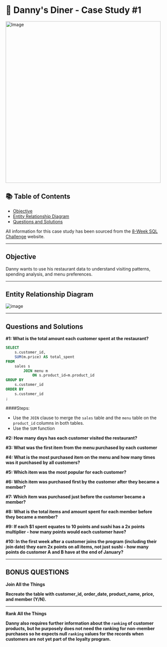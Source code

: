 # 🍜 Danny's Diner - Case Study #1

<img src="https://github.com/rnorman1996/8-Week-SQL-Challenges/assets/129090943/dfd83f48-d03e-462c-b132-85bf2d867c02.png" alt="Image" width="500" height="520">

## 📚 Table of Contents
- [Objective](#objective)
- [Entity Relationship Diagram](#entity-relationship-diagram)
- [Questions and Solutions](#questions-and-solutions)

All information for this case study has been sourced from the [8-Week SQL Challenge](https://8weeksqlchallenge.com/case-study-1/) website.

***

## Objective

Danny wants to use his restaurant data to understand visiting patterns, spending analysis, and menu preferences.

***

## Entity Relationship Diagram

![image](https://github.com/rnorman1996/8-Week-SQL-Challenges/assets/129090943/2f986529-489e-4b2c-919a-ccc622345392)

***

## Questions and Solutions

**#1: What is the total amount each customer spent at the restaurant?**

````sql
SELECT
	s.customer_id,
	SUM(m.price) AS total_spent
FROM
	sales s
		JOIN menu m
			ON s.product_id=m.product_id
GROUP BY
	s.customer_id
ORDER BY
	s.customer_id
;
````
####Steps:
- Use the `JOIN` clause to merge the `sales` table and the `menu` table on the `product_id` columns in both tables.
- Use the `SUM` function

**#2: How many days has each customer visited the restaurant?**

**#3: What was the first item from the menu purchased by each customer**

**#4: What is the most purchased item on the menu and how many times was it purchased by all customers?**

**#5: Which item was the most popular for each customer?**

**#6: Which item was purchased first by the customer after they became a member?**

**#7: Which item was purchased just before the customer became a member?**

**#8: What is the total items and amount spent for each member before they became a member?**

**#9: If each $1 spent equates to 10 points and sushi has a 2x points multiplier - how many points would each customer have?**

**#10: In the first week after a customer joins the program (including their join date) they earn 2x points on all items, not just sushi - how many points do customer A and B have at the end of January?**

***

## BONUS QUESTIONS

**Join All the Things**

**Recreate the table with customer_id, order_date, product_name, price, and member (Y/N).**

***

**Rank All the Things**

**Danny also requires further information about the ```ranking``` of customer products, but he purposely does not need the ranking for non-member purchases so he expects null ```ranking``` values for the records when customers are not yet part of the loyalty program.**

